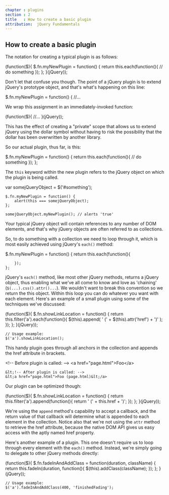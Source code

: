 ```yaml
---
chapter : plugins
section : 2
title   : How to create a basic plugin
attribution:  jQuery Fundamentals
---
```

## How to create a basic plugin

The notation for creating a typical plugin is as follows:

<div class="example" markdown="1">
    (function($){
        $.fn.myNewPlugin = function() {
            return this.each(function(){
                // do something
            });
        };
    }(jQuery));
</div>

Don't let that confuse you though. The point of a jQuery plugin is to extend
jQuery's prototype object, and that's what's happening on this line:

<div class="example" markdown="1">
    $.fn.myNewPlugin = function() { //...
</div>

We wrap this assignment in an immediately-invoked function:

<div class="example" markdown="1">
    (function($){
         //...
    }(jQuery));
</div>

This has the effect of creating a "private" scope that allows us to extend
jQuery using the dollar symbol without having to risk the possibility that the
dollar has been overwritten by another library.

So our actual plugin, thus far, is this:

<div class="example" markdown="1">
    $.fn.myNewPlugin = function() {
        return this.each(function(){
            // do something
        });
    };
</div>

The `this` keyword within the new plugin refers to the jQuery object on which
the plugin is being called.

<div class="example" markdown="1">
    var somejQueryObject = $('#something');

    $.fn.myNewPlugin = function() {
        alert(this === somejQueryObject);
    };

    somejQueryObject.myNewPlugin(); // alerts 'true'
</div>

Your typical jQuery object will contain references to any number of DOM
elements, and that's why jQuery objects are often referred to as collections.

So, to do something with a collection we need to loop through it, which is most
easily achieved using jQuery's `each()` method:

<div class="example" markdown="1">
    $.fn.myNewPlugin = function() {
        return this.each(function(){

        });
    };
</div>

jQuery's `each()` method, like most other jQuery methods, returns a jQuery
object, thus enabling what we've all come to know and love as 'chaining'
(`$(...).css().attr()...`).  We wouldn't want to break this convention so we
return the this object.  Within this loop you can do whatever you want with
each element.  Here's an example of a small plugin using some of the techniques
we've discussed:

<div class="example" markdown="1">
    (function($){
        $.fn.showLinkLocation = function() {
            return this.filter('a').each(function(){
                $(this).append(
                    ' (' + $(this).attr('href') + ')'
                );
            });
        };
    }(jQuery));

    // Usage example:
    $('a').showLinkLocation();
</div>

This handy plugin goes through all anchors in the collection and appends the
href attribute in brackets.

<div class="example" markdown="1">
    &lt;!-- Before plugin is called: -->
    &lt;a href="page.html">Foo&lt;/a>

    &lt;!-- After plugin is called: -->
    &lt;a href="page.html">Foo (page.html)&lt;/a>
</div>

Our plugin can be optimized though:

<div class="example" markdown="1">
    (function($){
        $.fn.showLinkLocation = function() {
            return this.filter('a').append(function(){
                  return ' (' + this.href + ')';
            });
        };
    }(jQuery));
</div>

We're using the `append` method's capability to accept a callback, and the
return value of that callback will determine what is appended to each element
in the collection.  Notice also that we're not using the `attr` method to
retrieve the href attribute, because the native DOM API gives us easy access
with the aptly named href property.

Here's another example of a plugin.  This one doesn't require us to loop
through every element with the `each()` method.  Instead, we're simply going to
delegate to other jQuery methods directly:

<div class="example" markdown="1">
    (function($){
        $.fn.fadeInAndAddClass = function(duration, className) {
            return this.fadeIn(duration, function(){
                $(this).addClass(className);
            });
        };
    }(jQuery));

    // Usage example:
    $('a').fadeInAndAddClass(400, 'finishedFading');
</div>
